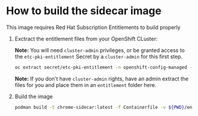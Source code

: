 # How to build the sidecar image

This image requires Red Hat Subscription Entitlements to build properly

1. Exctract the entitlement files from your OpenShift CLuster:

   __Note:__ You will need `cluster-admin` privileges, or be granted access to the `etc-pki-entitlement` Secret by a `cluster-admin` for this first step.

   ```bash
   oc extract secret/etc-pki-entitlement -n openshift-config-managed --to=entitlement --confirm
   ```

   __Note:__ If you don't have `cluster-admin` rights, have an admin extract the files for you and place them in an `entitlement` folder here.

1. Build the image

   ```bash
   podman build -t chrome-sidecar:latest -f Containerfile -v ${PWD}/entitlement:/etc/pki/entitlement:Z .
   ```
